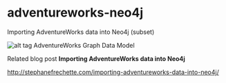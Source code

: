 # adventureworks-neo4j
Importing AdventureWorks data into Neo4j (subset)

![alt tag](https://raw.githubusercontent.com/sfrechette/adventureworks-neo4j/master/graphmodel_adventureworks.png)
AdventureWorks Graph Data Model

Related blog post **Importing AdventureWorks data into Neo4j**

http://stephanefrechette.com/importing-adventureworks-data-into-neo4j/

